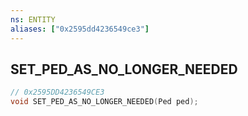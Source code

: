 ```yaml
---
ns: ENTITY
aliases: ["0x2595dd4236549ce3"]
---
```

## SET_PED_AS_NO_LONGER_NEEDED

```c
// 0x2595DD4236549CE3
void SET_PED_AS_NO_LONGER_NEEDED(Ped ped);
```
